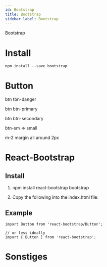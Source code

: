 ```yaml
---
id: Bootstrap
title: Bootstrap
sidebar_label: Bootstrap
---
```


Bootstrap

# Install

	npm install --save bootstrap


# Button

btn tbn-danger

btn btn-primary

btn btn-secondary

btn-sm => small

m-2 	margin all around 2px



# React-Bootstrap

## Install

1. npm install react-bootstrap bootstrap

2. Copy the following into the index.html file:

	<link
	rel="stylesheet"
	href="https://maxcdn.bootstrapcdn.com/bootstrap/4.3.1/css/bootstrap.min.css"
	integrity="sha384-ggOyR0iXCbMQv3Xipma34MD+dH/1fQ784/j6cY/iJTQUOhcWr7x9JvoRxT2MZw1T"
	crossorigin="anonymous"
	/>

## Example

	import Button from 'react-bootstrap/Button';

	// or less ideally
	import { Button } from 'react-bootstrap';


# Sonstiges